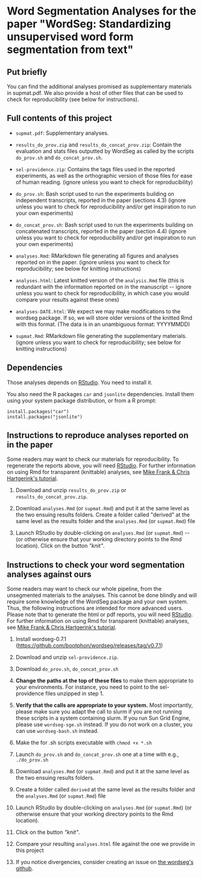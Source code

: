 # Word Segmentation Analyses for the paper "WordSeg: Standardizing unsupervised word form segmentation from text"

## Put briefly

You can find the additional analyses promised as supplementary
materials in supmat.pdf. We also provide a host of other files that
can be used to check for reproducibility (see below for instructions).

## Full contents of this project

* `supmat.pdf`: Supplementary analyses.

* `results_do_prov.zip` and `results_do_concat_prov.zip`: Contain the
  evaluation and stats files outputted by WordSeg as called by the
  scripts `do_prov.sh` and `do_concat_prov.sh`.

* `sel-providence.zip`: Contains the tags files used in the reported
  experiments, as well as the orthographic version of those files for
  ease of human reading. (ignore unless you want to check for
  reproducibility)

* `do_prov.sh`: Bash script used to run the experiments building on
  independent transcripts, reported in the paper (sections 4.3)
  (ignore unless you want to check for reproducibility and/or get
  inspiration to run your own experiments)

* `do_concat_prov.sh`: Bash script used to run the experiments
  building on concatenated transcripts, reported in the paper (section
  4.4) (ignore unless you want to check for reproducibility and/or get
  inspiration to run your own experiments)

* `analyses.Rmd`: RMarkdown file generating all figures and analyses
  reported on in the paper. (ignore unless you want to check for
  reproducibility; see below for knitting instructions)

* `analyses.html`: Latest knitted version of the `analysis.Rmd` file
  (this is redundant with the information reported on in the
  manuscript -- ignore unless you want to check for reproducibility,
  in which case you would compare your results against these ones)

* `analyses-DATE.html`: We expect we may make modifications to the
  wordseg package. If so, we will store older versions of the knitted
  Rmd with this format. (The data is in an unambiguous format:
  YYYYMMDD)

* `supmat.Rmd`: RMarkdown file generating the supplementary
  materials. (ignore unless you want to check for reproducibility; see
  below for knitting instructions)


## Dependencies

Those analyses depends on [RStudio](https://www.rstudio.com/). You need
to install it.

You also need the R packages `car` and `jsonlite` dependencies.
Install them using your system package distribution, or from a R
prompt:

    install.packages("car")
    install.packages("jsonlite")


## Instructions to reproduce analyses reported on in the paper

Some readers may want to check our materials for reproducibility. To
regenerate the reports above, you will need
[RStudio](https://www.rstudio.com/). For further information on using
Rmd for transparent (knittable) analyses, see [Mike Frank & Chris
Hartgerink's
tutorial](https://libscie.github.io/rmarkdown-workshop/handout.html).

1. Download and unzip `results_do_prov.zip` or
   `results_do_concat_prov.zip`.

2. Download `analyses.Rmd` (or `supmat.Rmd`) and put it at the same
   level as the two ensuing results folders. Create a folder called
   "derived" at the same level as the results folder and the
   `analyses.Rmd` (or `supmat.Rmd`) file

3. Launch RStudio by double-clicking on `analyses.Rmd` (or
   `supmat.Rmd`) -- (or otherwise ensure that your working directory
   points to the Rmd location).  Click on the button *"knit"*.

## Instructions to check your word segmentation analyses against ours

Some readers may want to check our whole pipeline, from the
unsegmented materials to the analyses. This cannot be done blindly and
will require some knowledge of the WordSeg package and your own
system. Thus, the following instructions are intended for more
advanced users. Please note that to generate the html or pdf reports,
you will need [RStudio](https://www.rstudio.com/). For further
information on using Rmd for transparent (knittable) analyses, see
[Mike Frank & Chris Hartgerink's
tutorial](https://libscie.github.io/rmarkdown-workshop/handout.html).

1. Install wordseg-0.7.1
   (https://github.com/bootphon/wordseg/releases/tag/v0.7.1)

2. Download and unzip `sel-providence.zip`.

3. Download `do_prov.sh`, `do_concat_prov.sh`

4. **Change the paths at the top of these files** to make them
   appropriate to your environments. For instance, you need to point
   to the sel-providence files unzipped in step 1.

5. **Verify that the calls are appropriate to your system.** Most
   importantly, please make sure you adapt the call to slurm if you
   are not running these scripts in a system containing slurm. If you
   run Sun Grid Engine, please use `wordseg-sge.sh` instead. If you do
   not work on a cluster, you can use `wordseg-bash.sh` instead.

6. Make the for .sh scripts executable with `chmod +x *.sh`

7. Launch `do_prov.sh` and `do_concat_prov.sh` one at a time with e.g., `./do_prov.sh`

8. Download `analyses.Rmd` (or `supmat.Rmd`) and put it at the same level
   as the two ensuing results folders.

9. Create a folder called `derived` at the same level as the results
   folder and the `analyses.Rmd` (or `supmat.Rmd`) file

10. Launch RStudio by double-clicking on `analyses.Rmd` (or
    `supmat.Rmd`) (or otherwise ensure that your working directory
    points to the Rmd location).

11. Click on the button *"knit"*.

12. Compare your resulting `analyses.html` file against the one we
    provide in this project

13. If you notice divergencies, consider creating an issue on [the
    wordseg's github](https://github.com/bootphon/wordseg/issues).
